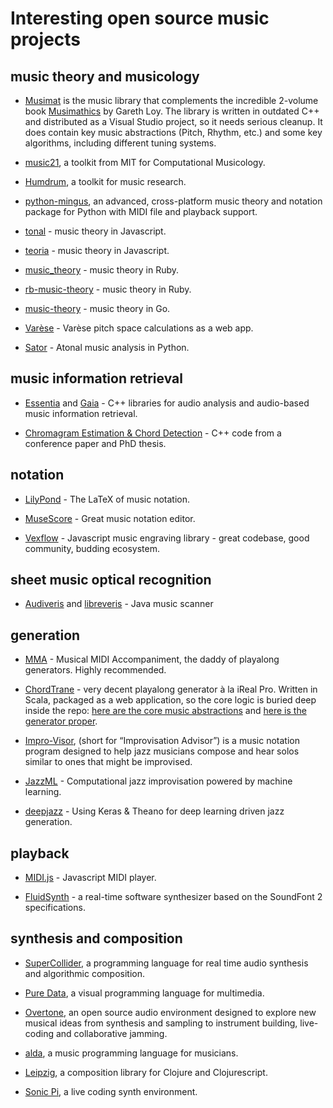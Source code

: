 # Interesting open source music projects

## music theory and musicology

- [Musimat](http://www.musimat.com/) is the music library that complements the incredible 2-volume book [Musimathics](http://www.musimathics.com/) by Gareth Loy. The library is written in outdated C++ and distributed as a Visual Studio project, so it needs serious cleanup. It does contain key music abstractions (Pitch, Rhythm, etc.) and some key algorithms, including different tuning systems.

- [music21](https://github.com/cuthbertlab/music21), a toolkit from MIT for Computational Musicology.

- [Humdrum](https://github.com/kroger/humdrum), a toolkit for music research.

- [python-mingus](https://github.com/bspaans/python-mingus), an advanced, cross-platform music theory and notation package for Python with MIDI file and playback support.

- [tonal](https://github.com/danigb/tonal) - music theory in Javascript.

- [teoria](https://github.com/saebekassebil/teoria) - music theory in Javascript.

- [music_theory](https://github.com/beneggett/music_theory) - music theory in Ruby.

- [rb-music-theory](https://github.com/chrisbratlien/rb-music-theory) - music theory in Ruby.

- [music-theory](https://github.com/go-music-theory/music-theory) - music theory in Go.

- [Varèse](https://github.com/WChargin/varese) - Varèse pitch space calculations as a web app.

- [Sator](https://github.com/calebsmith/Sator) - Atonal music analysis in Python.

## music information retrieval

- [Essentia](https://github.com/MTG/essentia) and [Gaia](https://github.com/MTG/gaia) - C++ libraries for audio analysis and audio-based music information retrieval.

- [Chromagram Estimation & Chord Detection](https://github.com/adamstark/Chord-Detector-and-Chromagram) - C++ code from a conference paper and PhD thesis.

## notation

- [LilyPond](http://lilypond.org/) - The LaTeX of music notation.

- [MuseScore](https://musescore.org) - Great music notation editor.

- [Vexflow](https://github.com/0xfe/vexflow) - Javascript music engraving library - great codebase, good community, budding ecosystem.

## sheet music optical recognition

- [Audiveris](https://audiveris.kenai.com/) and [libreveris](https://github.com/jlpoolen/libreveris) - Java music scanner

## generation

- [MMA](http://www.mellowood.ca/mma/) - Musical MIDI Accompaniment, the daddy of playalong generators. Highly recommended.

- [ChordTrane](https://github.com/larryoatmeal/ChordTrane) - very decent playalong generator à la iReal Pro. Written in Scala, packaged as a web application, so the core logic is buried deep inside the repo: [here are the core music abstractions](https://github.com/larryoatmeal/ChordTrane/tree/master/app/models/MusicRepresentation) and [here is the generator proper](https://github.com/larryoatmeal/ChordTrane/tree/master/app/models/Playback).

- [Impro-Visor](https://www.cs.hmc.edu/~keller/jazz/improvisor/), (short for “Improvisation Advisor”) is a music notation program designed to help jazz musicians compose and hear solos similar to ones that might be improvised.

- [JazzML](https://github.com/evancchow/jazzml) - Computational jazz improvisation powered by machine learning.

- [deepjazz](https://github.com/jisungk/deepjazz) - Using Keras & Theano for deep learning driven jazz generation.

## playback

- [MIDI.js](https://github.com/mudcube/MIDI.js/) - Javascript MIDI player.

- [FluidSynth](http://www.fluidsynth.org/) - a real-time software synthesizer based on the SoundFont 2 specifications.

## synthesis and composition

- [SuperCollider](http://supercollider.github.io/), a programming language for real time audio synthesis and algorithmic composition.

- [Pure Data](https://puredata.info/), a visual programming language for multimedia.

- [Overtone](http://overtone.github.io/), an open source audio environment designed to explore new musical ideas from synthesis and sampling to instrument building, live-coding and collaborative jamming.

- [alda](https://github.com/alda-lang/alda), a music programming language for musicians.

- [Leipzig](https://github.com/ctford/leipzig), a composition library for Clojure and Clojurescript.

- [Sonic Pi](https://github.com/samaaron/sonic-pi), a live coding synth environment.
